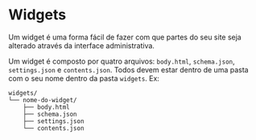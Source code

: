 # Widgets

Um widget é uma forma fácil de fazer com que partes do seu site seja alterado através da interface administrativa.

Um widget é composto por quatro arquivos: `body.html`, `schema.json`, `settings.json` e `contents.json`. Todos devem estar dentro de uma pasta com o seu nome dentro da pasta `widgets`. Ex:

```
widgets/
└── nome-do-widget/
    ├── body.html
    ├── schema.json
    ├── settings.json
    └── contents.json
```
